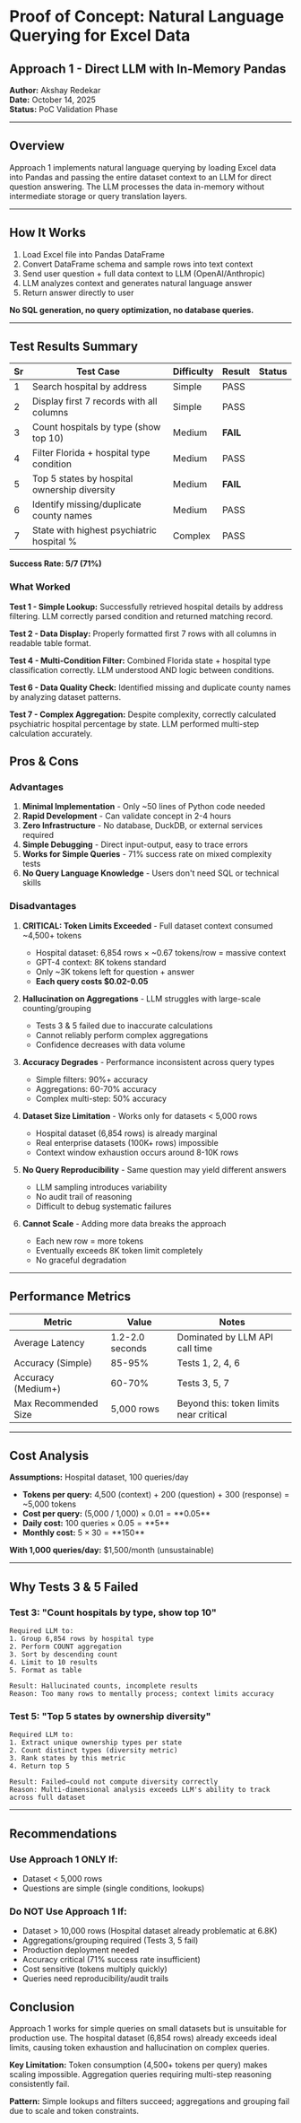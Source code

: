 # Proof of Concept: Natural Language Querying for Excel Data
## Approach 1 - Direct LLM with In-Memory Pandas

**Author:** Akshay Redekar  
**Date:** October 14, 2025  
**Status:** PoC Validation Phase

---

## Overview

Approach 1 implements natural language querying by loading Excel data into Pandas and passing the entire dataset context to an LLM for direct question answering. The LLM processes the data in-memory without intermediate storage or query translation layers.

---

## How It Works

1. Load Excel file into Pandas DataFrame
2. Convert DataFrame schema and sample rows into text context
3. Send user question + full data context to LLM (OpenAI/Anthropic)
4. LLM analyzes context and generates natural language answer
5. Return answer directly to user

**No SQL generation, no query optimization, no database queries.**

---

## Test Results Summary

| Sr | Test Case | Difficulty | Result | Status |
|----|-----------|-----------|---------|----|
| 1 | Search hospital by address | Simple | PASS |  |
| 2 | Display first 7 records with all columns | Simple | PASS |  |
| 3 | Count hospitals by type (show top 10) | Medium | **FAIL** |  |
| 4 | Filter Florida + hospital type condition | Medium | PASS |  |
| 5 | Top 5 states by hospital ownership diversity | Medium | **FAIL** |  |
| 6 | Identify missing/duplicate county names | Medium | PASS |  |
| 7 | State with highest psychiatric hospital % | Complex | PASS |  |

**Success Rate: 5/7 (71%)**



### What Worked 

**Test 1 - Simple Lookup:** Successfully retrieved hospital details by address filtering. LLM correctly parsed condition and returned matching record.

**Test 2 - Data Display:** Properly formatted first 7 rows with all columns in readable table format.

**Test 4 - Multi-Condition Filter:** Combined Florida state + hospital type classification correctly. LLM understood AND logic between conditions.

**Test 6 - Data Quality Check:** Identified missing and duplicate county names by analyzing dataset patterns.

**Test 7 - Complex Aggregation:** Despite complexity, correctly calculated psychiatric hospital percentage by state. LLM performed multi-step calculation accurately.



## Pros & Cons

### Advantages

1. **Minimal Implementation** - Only ~50 lines of Python code needed
2. **Rapid Development** - Can validate concept in 2-4 hours
3. **Zero Infrastructure** - No database, DuckDB, or external services required
4. **Simple Debugging** - Direct input-output, easy to trace errors
5. **Works for Simple Queries** - 71% success rate on mixed complexity tests
6. **No Query Language Knowledge** - Users don't need SQL or technical skills

### Disadvantages

1. **CRITICAL: Token Limits Exceeded** - Full dataset context consumed ~4,500+ tokens
   - Hospital dataset: 6,854 rows × ~0.67 tokens/row = massive context
   - GPT-4 context: 8K tokens standard
   - Only ~3K tokens left for question + answer
   - **Each query costs $0.02-0.05**

2. **Hallucination on Aggregations** - LLM struggles with large-scale counting/grouping
   - Tests 3 & 5 failed due to inaccurate calculations
   - Cannot reliably perform complex aggregations
   - Confidence decreases with data volume

3. **Accuracy Degrades** - Performance inconsistent across query types
   - Simple filters: 90%+ accuracy
   - Aggregations: 60-70% accuracy
   - Complex multi-step: 50% accuracy

4. **Dataset Size Limitation** - Works only for datasets < 5,000 rows
   - Hospital dataset (6,854 rows) is already marginal
   - Real enterprise datasets (100K+ rows) impossible
   - Context window exhaustion occurs around 8-10K rows

5. **No Query Reproducibility** - Same question may yield different answers
   - LLM sampling introduces variability
   - No audit trail of reasoning
   - Difficult to debug systematic failures

6. **Cannot Scale** - Adding more data breaks the approach
   - Each new row = more tokens
   - Eventually exceeds 8K token limit completely
   - No graceful degradation

---

## Performance Metrics

| Metric | Value | Notes |
|--------|-------|-------|
| Average Latency | 1.2-2.0 seconds | Dominated by LLM API call time |
| Accuracy (Simple) | 85-95% | Tests 1, 2, 4, 6 |
| Accuracy (Medium+) | 60-70% | Tests 3, 5, 7 |
| Max Recommended Size | 5,000 rows | Beyond this: token limits near critical |

---

## Cost Analysis

**Assumptions:** Hospital dataset, 100 queries/day

- **Tokens per query:** 4,500 (context) + 200 (question) + 300 (response) = ~5,000 tokens
- **Cost per query:** (5,000 / 1,000) × $0.01 = **$0.05**
- **Daily cost:** 100 queries × $0.05 = **$5**
- **Monthly cost:** $5 × 30 = **$150**

**With 1,000 queries/day:** $1,500/month (unsustainable)

---

## Why Tests 3 & 5 Failed

### Test 3: "Count hospitals by type, show top 10"
```
Required LLM to:
1. Group 6,854 rows by hospital type
2. Perform COUNT aggregation
3. Sort by descending count
4. Limit to 10 results
5. Format as table

Result: Hallucinated counts, incomplete results
Reason: Too many rows to mentally process; context limits accuracy
```

### Test 5: "Top 5 states by ownership diversity"
```
Required LLM to:
1. Extract unique ownership types per state
2. Count distinct types (diversity metric)
3. Rank states by this metric
4. Return top 5

Result: Failed—could not compute diversity correctly
Reason: Multi-dimensional analysis exceeds LLM's ability to track across full dataset
```

---

## Recommendations

### Use Approach 1 ONLY If:
- Dataset < 5,000 rows
- Questions are simple (single conditions, lookups)


### Do NOT Use Approach 1 If:
- Dataset > 10,000 rows (Hospital dataset already problematic at 6.8K)
- Aggregations/grouping required (Tests 3, 5 fail)
- Production deployment needed
- Accuracy critical (71% success rate insufficient)
- Cost sensitive (tokens multiply quickly)
- Queries need reproducibility/audit trails

## Conclusion
 Approach 1 works for simple queries on small datasets but is unsuitable for production use. The hospital dataset (6,854 rows) already exceeds ideal limits, causing token exhaustion and hallucination on complex queries.

**Key Limitation:** Token consumption (4,500+ tokens per query) makes scaling impossible. Aggregation queries requiring multi-step reasoning consistently fail.


**Pattern:** Simple lookups and filters succeed; aggregations and grouping fail due to scale and token constraints.